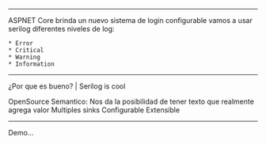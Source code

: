 ---------------------------------------------------------------------------------------------------------------------------------

ASPNET Core brinda un nuevo sistema de login configurable
vamos a usar serilog
diferentes niveles de log:

    * Error
    * Critical
    * Warning
    * Information

---------------------------------------------------------------------------------------------------------------------------------

¿Por que es bueno? | Serilog is cool

OpenSource
Semantico: Nos da la posibilidad de tener texto que realmente agrega valor
Multiples sinks
Configurable
Extensible

---------------------------------------------------------------------------------------------------------------------------------

Demo...